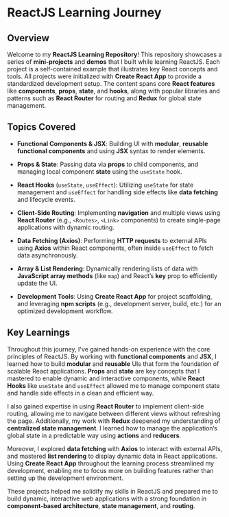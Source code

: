 # ReactJS Learning Journey

## Overview

Welcome to my **ReactJS Learning Repository**! This repository showcases a series of **mini-projects** and **demos** that I built while learning ReactJS. Each project is a self-contained example that illustrates key React concepts and tools. All projects were initialized with **Create React App** to provide a standardized development setup. The content spans core **React features** like **components**, **props**, **state**, and **hooks**, along with popular libraries and patterns such as **React Router** for routing and **Redux** for global state management.

## Topics Covered

- **Functional Components & JSX**: Building UI with **modular**, **reusable functional components** and using **JSX** syntax to render elements.
  
- **Props & State**: Passing data via **props** to child components, and managing local component **state** using the `useState` hook.
  
- **React Hooks** (`useState`, `useEffect`): Utilizing `useState` for state management and `useEffect` for handling side effects like **data fetching** and lifecycle events.

- **Client-Side Routing**: Implementing **navigation** and multiple views using **React Router** (e.g., `<Routes>`, `<Link>` components) to create single-page applications with dynamic routing.

- **Data Fetching (Axios)**: Performing **HTTP requests** to external APIs using **Axios** within React components, often inside `useEffect` to fetch data asynchronously.

- **Array & List Rendering**: Dynamically rendering lists of data with **JavaScript array methods** (like `map`) and React’s **key** prop to efficiently update the UI.

- **Development Tools**: Using **Create React App** for project scaffolding, and leveraging **npm scripts** (e.g., development server, build, etc.) for an optimized development workflow.

## Key Learnings

Throughout this journey, I've gained hands-on experience with the core principles of ReactJS. By working with **functional components** and **JSX**, I learned how to build **modular** and **reusable** UIs that form the foundation of scalable React applications. **Props** and **state** are key concepts that I mastered to enable dynamic and interactive components, while **React Hooks** like `useState` and `useEffect` allowed me to manage component state and handle side effects in a clean and efficient way.

I also gained expertise in using **React Router** to implement client-side routing, allowing me to navigate between different views without refreshing the page. Additionally, my work with **Redux** deepened my understanding of **centralized state management**. I learned how to manage the application’s global state in a predictable way using **actions** and **reducers**.

Moreover, I explored **data fetching** with **Axios** to interact with external APIs, and mastered **list rendering** to display dynamic data in React applications. Using **Create React App** throughout the learning process streamlined my development, enabling me to focus more on building features rather than setting up the development environment.

These projects helped me solidify my skills in ReactJS and prepared me to build dynamic, interactive web applications with a strong foundation in **component-based architecture**, **state management**, and **routing**.

